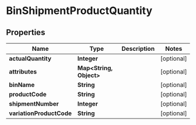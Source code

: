 
# BinShipmentProductQuantity

## Properties
Name | Type | Description | Notes
------------ | ------------- | ------------- | -------------
**actualQuantity** | **Integer** |  |  [optional]
**attributes** | **Map&lt;String, Object&gt;** |  |  [optional]
**binName** | **String** |  |  [optional]
**productCode** | **String** |  |  [optional]
**shipmentNumber** | **Integer** |  |  [optional]
**variationProductCode** | **String** |  |  [optional]



